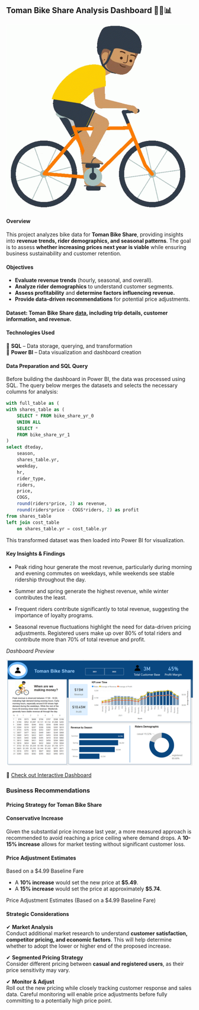 ## **Toman Bike Share Analysis Dashboard** 🚴‍♂️📊  

 ![Bicycle-Gif](images/bike-bicycle.gif)
#### **Overview**  
This project analyzes bike data for **Toman Bike Share**, providing insights into **revenue trends, rider demographics, and seasonal patterns**. The goal is to assess **whether increasing prices next year is viable** while ensuring business sustainability and customer retention.  

#### **Objectives**  
- **Evaluate revenue trends** (hourly, seasonal, and overall).  
- **Analyze rider demographics** to understand customer segments.  
- **Assess profitability** and **determine factors influencing revenue.**  
- **Provide data-driven recommendations** for potential price adjustments.  

#### **Dataset:** Toman Bike Share [data](data-folder), including trip details, customer information, and revenue. 

#### **Technologies Used**  
🔹 **SQL** – Data storage, querying, and transformation  
🔹 **Power BI** – Data visualization and dashboard creation 

#### **Data Preparation and SQL Query** 
Before building the dashboard in Power BI, the data was processed using SQL. The query below merges the datasets and selects the necessary columns for analysis:

```sql
with full_table as (
with shares_table as (
	SELECT * FROM bike_share_yr_0
	UNION ALL 
	SELECT *
	FROM bike_share_yr_1
)
select dteday,
	season,
    shares_table.yr,
    weekday,
    hr,
    rider_type,
    riders,
    price, 
    COGS,
    round(riders*price, 2) as revenue,
    round(riders*price - COGS*riders, 2) as profit
from shares_table
left join cost_table 
	on shares_table.yr = cost_table.yr
```

This transformed dataset was then loaded into Power BI for visualization.


#### **Key Insights & Findings**  
- Peak riding hour generate the most revenue, particularly during morning and evening commutes on weekdays, while weekends see stable ridership throughout the day.

- Summer and spring generate the highest revenue, while winter contributes the least.

- Frequent riders contribute significantly to total revenue, suggesting the importance of loyalty programs.  

- Seasonal revenue fluctuations highlight the need for data-driven pricing adjustments. Registered users make up over 80% of total riders and contribute more than 70% of total revenue and profit.



*Dashboard Preview*

![Dashboard](images/dashboard_image.png)

🔗 [Check out Interactive Dashboard](link-dashboard)

### **Business Recommendations**  

#### **Pricing Strategy for Toman Bike Share**  

#### **Conservative Increase**  
Given the substantial price increase last year, a more measured approach is recommended to avoid reaching a price ceiling where demand drops. A **10-15% increase** allows for market testing without significant customer loss.  

#### **Price Adjustment Estimates**
Based on a $4.99 Baseline Fare  
- A **10% increase** would set the new price at **$5.49**.  
- A **15% increase** would set the price at approximately **$5.74**. 

Price Adjustment Estimates (Based on a $4.99 Baseline Fare)

#### **Strategic Considerations**  

✔ **Market Analysis**  
Conduct additional market research to understand **customer satisfaction, competitor pricing, and economic factors**. This will help determine whether to adopt the lower or higher end of the proposed increase.  

✔ **Segmented Pricing Strategy**  
Consider different pricing between **casual and registered users**, as their price sensitivity may vary.  

✔ **Monitor & Adjust**  
Roll out the new pricing while closely tracking customer response and sales data. Careful monitoring will enable price adjustments before fully committing to a potentially high price point.



